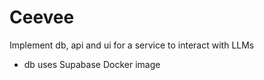 # Ceevee

Implement db, api and ui for a service to interact with LLMs
- db uses Supabase Docker image